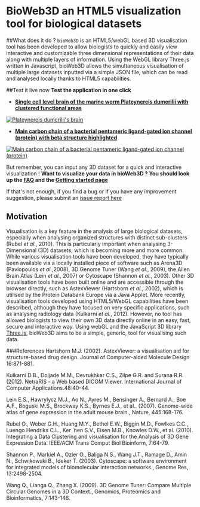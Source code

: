 BioWeb3D an HTML5 visualization tool for biological datasets
=========================================================
##What does it do ?
`bioWeb3D` is an HTML5/webGL based 3D visualisation tool has been developed to allow biologists to quickly and easily view interactive and customizable three dimensional representations of their data along with multiple layers of information. Using the WebGL library Three.js written in Javascript, bioWeb3D allows the simultaneous visualisation of multiple large datasets inputted via a simple JSON file, which can be read and analysed locally thanks to HTML5 capabilities.

##Test it live now
**Test the application in one click**

- **[Single cell level brain of the marine worm Plateynereis dumerilii with clustered functional areas](http://www.ebi.ac.uk/~jbpettit/bioWeb3D/?dataset=examples/platynereis.json&cluster=examples/20Clustbeta0Rand.json)**

[![Plateynereis dumerilii's brain](http://www.ebi.ac.uk/~jbpettit/bioWeb3D/paper/Supp_fig3.png "Plateynereis dumerilii's brain")](http://www.ebi.ac.uk/~jbpettit/bioWeb3D/?dataset=examples/platynereis.json&cluster0=examples/20Clustbeta0Rand.json)
- **[Main carbon chain of a bacterial pentameric ligand-gated ion channel (protein) with beta structure highlighted](http://www.ebi.ac.uk/~jbpettit/bioWeb3D/?dataset=examples/CChain-3EAM.pdb.json&cluster=examples/CChain-struc-3EAM.pdb.json)**

[![Main carbon chain of a bacterial pentameric ligand-gated ion channel (protein)](http://www.ebi.ac.uk/~jbpettit/bioWeb3D/paper/Supp_fig2.png "Main carbon chain of a bacterial pentameric ligand-gated ion channel (protein)")](http://www.ebi.ac.uk/~jbpettit/bioWeb3D/?dataset=examples/CChain-3EAM.pdb.json&cluster0=examples/CChain-struc-3EAM.pdb.json)

But remember, you can input any 3D dataset for a quick and interactive visualization ! **Want to visualize your data in bioWeb3D ? You should look up the [FAQ](https://github.com/jbogp/bioWeb3D/wiki) and the [Getting started page](https://github.com/jbogp/bioWeb3D/wiki/Getting-started)** 

If that's not enough, if you find a bug or if you have any improvement suggestion, please submit an [issue report here](https://github.com/jbogp/bioWeb3D/issues)


## Motivation
Visualisation is a key feature in the analysis of large biological datasets, especially when analysing organized structures with distinct sub-clusters (Rubel _et al._, 2010). This is particularly important when analysing 3-Dimensional (3D) datasets, which is becoming more and more common. While various visualisation tools have been developed, they have typically been available via a locally installed piece of software such as Arena3D (Pavlopoulos _et al._,2008),  3D Genome Tuner (Wang _et al._, 2009), the Allen Brain Atlas (Lein _et al._, 2007) or Cytoscape (Shannon _et al._, 2003). Other 3D visualisation tools have been built online and are accessible through the browser directly, such as AstexViewer (Hartshorn _et al._, 2002), which is utilised by the Protein Databank Europe via a Java Applet. More recently, visualisation tools developed using HTML5/WebGL capabilities have been described, although they have focused on very specific applications, such as analysing radiology data  (Kulkarni _et al._, 2012). However, no tool has allowed biologists to view their own 3D data directly online in an easy, fast, secure and interactive way. Using webGL and the JavaScript 3D library [Three.js](https://github.com/mrdoob/three.js/), bioWeb3D aims to be a simple, generic, tool for visualising such data.

###References
Hartshorn M.J. (2002). AstexViewer: a visualisation aid for structure-based drug design. Journal of Computer-aided Molecule Design 16:871-881.

Kulkarni D.B., Doijade M.M., Devrukhkar C.S., Zilpe G.R. and Surana R.R. (2012). NetraRIS - a Web based DICOM Viewer. International Journal of Computer Applications.48:40-44.

Lein E.S., Hawrylycz M.J., Ao N., Ayres M., Bensinger A., Bernard A., Boe A.F., Boguski M.S., Brockway K.S., Byrnes E.J., et al.. (2007). Genome-wide atlas of gene expression in the adult mouse brain., Nature, 445:168-176.

Rubel O., Weber G.H., Huang M.Y., Bethel E.W., Biggin M.D., Fowlkes C.C., Luengo Hendriks C.L., Ker ̈ nen S.V., Eisen M.B., Knowles D.W., et al. (2010). Integrating a Data Clustering and visualisation for the Analysis of 3D Gene Expression Data. IEEE/ACM Trans Comput Biol Bioinform, 7:64-79.

Shannon P., Markiel A., Ozier O., Baliga N.S., Wang J.T., Ramage D., Amin N., Schwikowski B., Ideker T. (2003). Cytoscape: a software environment for integrated models of biomolecular interaction networks., Genome Res, 13:2498-2504.

Wang Q., Lianga Q., Zhang X. (2009). 3D Genome Tuner: Compare Multiple Circular Genomes in a 3D Context., Genomics, Proteomics and Bioinformatics, 7:143-146.




